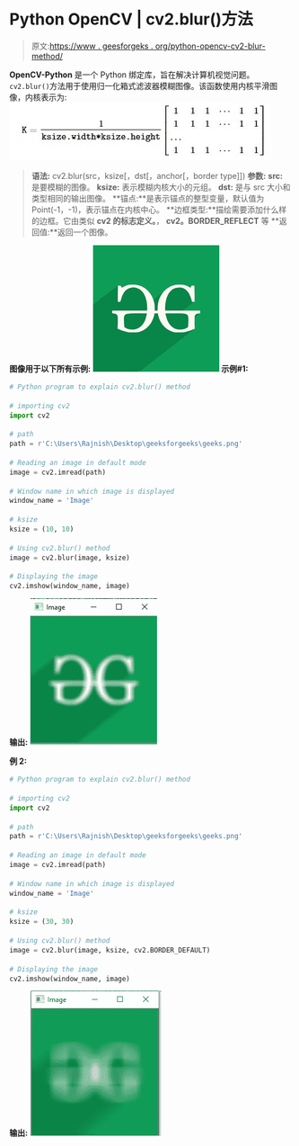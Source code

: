 # Python OpenCV | cv2.blur()方法

> 原文:[https://www . geesforgeks . org/python-opencv-cv2-blur-method/](https://www.geeksforgeeks.org/python-opencv-cv2-blur-method/)

**OpenCV-Python** 是一个 Python 绑定库，旨在解决计算机视觉问题。`cv2.blur()`方法用于使用归一化箱式滤波器模糊图像。该函数使用内核平滑图像，内核表示为:
![](img/3e51af51ced1ed3e1d5915a91fadcea4.png)

> **语法:** cv2.blur(src，ksize[，dst[，anchor[，border type]])
> **参数:**
> **src:** 是要模糊的图像。
> **ksize:** 表示模糊内核大小的元组。
> **dst:** 是与 src 大小和类型相同的输出图像。
> **锚点:**是表示锚点的整型变量，默认值为 Point(-1，-1)，表示锚点在内核中心。
> **边框类型:**描绘需要添加什么样的边框。它由类似 **cv2 的标志定义。**， **cv2。BORDER_REFLECT** 等
> **返回值:**返回一个图像。

**图像用于以下所有示例:**
![](img/e638a8aba84706d59fd64004a669dca6.png)
**示例#1:**

```py
# Python program to explain cv2.blur() method 

# importing cv2 
import cv2 

# path 
path = r'C:\Users\Rajnish\Desktop\geeksforgeeks\geeks.png'

# Reading an image in default mode 
image = cv2.imread(path) 

# Window name in which image is displayed 
window_name = 'Image'

# ksize
ksize = (10, 10)

# Using cv2.blur() method 
image = cv2.blur(image, ksize) 

# Displaying the image 
cv2.imshow(window_name, image) 
```

**输出:**
![](img/1ed9652136387a17f1062b1979949347.png)

**例 2:**

```py
# Python program to explain cv2.blur() method 

# importing cv2 
import cv2 

# path 
path = r'C:\Users\Rajnish\Desktop\geeksforgeeks\geeks.png'

# Reading an image in default mode 
image = cv2.imread(path) 

# Window name in which image is displayed 
window_name = 'Image'

# ksize
ksize = (30, 30)

# Using cv2.blur() method 
image = cv2.blur(image, ksize, cv2.BORDER_DEFAULT) 

# Displaying the image 
cv2.imshow(window_name, image) 
```

**输出:**
![](img/91dcc97f793eff17b2d47a6bb4359933.png)